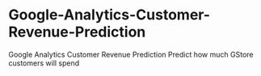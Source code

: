 # Google-Analytics-Customer-Revenue-Prediction
Google Analytics Customer Revenue Prediction Predict how much GStore customers will spend
